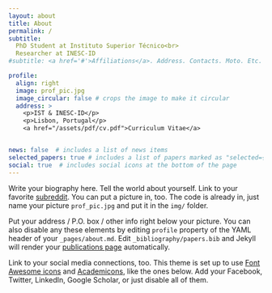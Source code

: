 ```yaml
---
layout: about
title: About
permalink: /
subtitle: 
  PhD Student at Instituto Superior Técnico<br> 
  Researcher at INESC-ID
#subtitle: <a href='#'>Affiliations</a>. Address. Contacts. Moto. Etc.

profile:
  align: right  
  image: prof_pic.jpg
  image_circular: false # crops the image to make it circular
  address: >
    <p>IST & INESC-ID</p>
    <p>Lisbon, Portugal</p>
    <a href="/assets/pdf/cv.pdf">Curriculum Vitae</a>


news: false  # includes a list of news items
selected_papers: true # includes a list of papers marked as "selected={true}"
social: true  # includes social icons at the bottom of the page
---
```


Write your biography here. Tell the world about yourself. Link to your favorite [subreddit](http://reddit.com). You can put a picture in, too. The code is already in, just name your picture `prof_pic.jpg` and put it in the `img/` folder.

Put your address / P.O. box / other info right below your picture. You can also disable any these elements by editing `profile` property of the YAML header of your `_pages/about.md`. Edit `_bibliography/papers.bib` and Jekyll will render your [publications page](/al-folio/publications/) automatically.

Link to your social media connections, too. This theme is set up to use [Font Awesome icons](http://fortawesome.github.io/Font-Awesome/) and [Academicons](https://jpswalsh.github.io/academicons/), like the ones below. Add your Facebook, Twitter, LinkedIn, Google Scholar, or just disable all of them.
